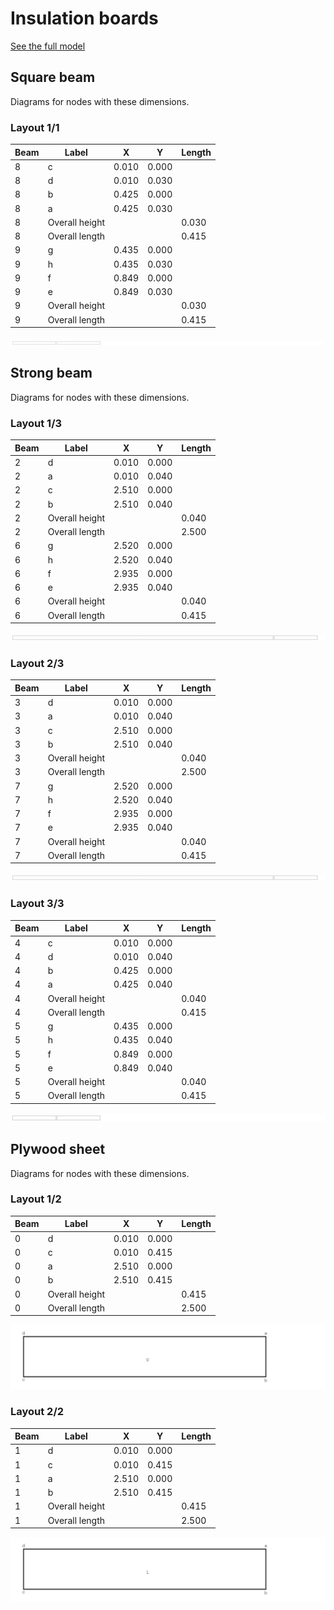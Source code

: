 # Insulation boards

[See the full model](full_model.stl)

## Square beam

Diagrams for nodes with these dimensions.

### Layout 1/1


| Beam | Label | X | Y | Length |
|-|-|-|-|-|
| 8 | c | 0.010 | 0.000 |  |
| 8 | d | 0.010 | 0.030 |  |
| 8 | b | 0.425 | 0.000 |  |
| 8 | a | 0.425 | 0.030 |  |
| 8 | Overall height |  |  | 0.030 |
| 8 | Overall length |  |  | 0.415 |
| 9 | g | 0.435 | 0.000 |  |
| 9 | h | 0.435 | 0.030 |  |
| 9 | f | 0.849 | 0.000 |  |
| 9 | e | 0.849 | 0.030 |  |
| 9 | Overall height |  |  | 0.030 |
| 9 | Overall length |  |  | 0.415 |


![diagram000.svg](diagram000.svg)
## Strong beam

Diagrams for nodes with these dimensions.

### Layout 1/3


| Beam | Label | X | Y | Length |
|-|-|-|-|-|
| 2 | d | 0.010 | 0.000 |  |
| 2 | a | 0.010 | 0.040 |  |
| 2 | c | 2.510 | 0.000 |  |
| 2 | b | 2.510 | 0.040 |  |
| 2 | Overall height |  |  | 0.040 |
| 2 | Overall length |  |  | 2.500 |
| 6 | g | 2.520 | 0.000 |  |
| 6 | h | 2.520 | 0.040 |  |
| 6 | f | 2.935 | 0.000 |  |
| 6 | e | 2.935 | 0.040 |  |
| 6 | Overall height |  |  | 0.040 |
| 6 | Overall length |  |  | 0.415 |


![diagram001.svg](diagram001.svg)
### Layout 2/3


| Beam | Label | X | Y | Length |
|-|-|-|-|-|
| 3 | d | 0.010 | 0.000 |  |
| 3 | a | 0.010 | 0.040 |  |
| 3 | c | 2.510 | 0.000 |  |
| 3 | b | 2.510 | 0.040 |  |
| 3 | Overall height |  |  | 0.040 |
| 3 | Overall length |  |  | 2.500 |
| 7 | g | 2.520 | 0.000 |  |
| 7 | h | 2.520 | 0.040 |  |
| 7 | f | 2.935 | 0.000 |  |
| 7 | e | 2.935 | 0.040 |  |
| 7 | Overall height |  |  | 0.040 |
| 7 | Overall length |  |  | 0.415 |


![diagram002.svg](diagram002.svg)
### Layout 3/3


| Beam | Label | X | Y | Length |
|-|-|-|-|-|
| 4 | c | 0.010 | 0.000 |  |
| 4 | d | 0.010 | 0.040 |  |
| 4 | b | 0.425 | 0.000 |  |
| 4 | a | 0.425 | 0.040 |  |
| 4 | Overall height |  |  | 0.040 |
| 4 | Overall length |  |  | 0.415 |
| 5 | g | 0.435 | 0.000 |  |
| 5 | h | 0.435 | 0.040 |  |
| 5 | f | 0.849 | 0.000 |  |
| 5 | e | 0.849 | 0.040 |  |
| 5 | Overall height |  |  | 0.040 |
| 5 | Overall length |  |  | 0.415 |


![diagram003.svg](diagram003.svg)
## Plywood sheet

Diagrams for nodes with these dimensions.

### Layout 1/2


| Beam | Label | X | Y | Length |
|-|-|-|-|-|
| 0 | d | 0.010 | 0.000 |  |
| 0 | c | 0.010 | 0.415 |  |
| 0 | a | 2.510 | 0.000 |  |
| 0 | b | 2.510 | 0.415 |  |
| 0 | Overall height |  |  | 0.415 |
| 0 | Overall length |  |  | 2.500 |


![diagram004.svg](diagram004.svg)
### Layout 2/2


| Beam | Label | X | Y | Length |
|-|-|-|-|-|
| 1 | d | 0.010 | 0.000 |  |
| 1 | c | 0.010 | 0.415 |  |
| 1 | a | 2.510 | 0.000 |  |
| 1 | b | 2.510 | 0.415 |  |
| 1 | Overall height |  |  | 0.415 |
| 1 | Overall length |  |  | 2.500 |


![diagram005.svg](diagram005.svg)
